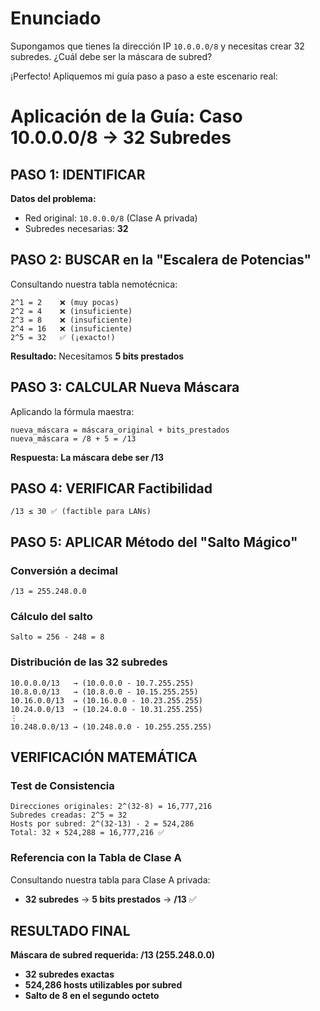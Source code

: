# Enunciado

Supongamos que tienes la dirección IP `10.0.0.0/8` y necesitas crear 32 subredes. ¿Cuál debe ser la máscara de subred?


¡Perfecto! Apliquemos mi guía paso a paso a este escenario real:

# Aplicación de la Guía: Caso 10.0.0.0/8 → 32 Subredes

## PASO 1: IDENTIFICAR
**Datos del problema:**

- Red original: `10.0.0.0/8` (Clase A privada)
- Subredes necesarias: **32**

## PASO 2: BUSCAR en la "Escalera de Potencias"

Consultando nuestra tabla nemotécnica:
```
2^1 = 2    ❌ (muy pocas)
2^2 = 4    ❌ (insuficiente)  
2^3 = 8    ❌ (insuficiente)
2^4 = 16   ❌ (insuficiente)
2^5 = 32   ✅ (¡exacto!)
```

**Resultado:** Necesitamos **5 bits prestados**

## PASO 3: CALCULAR Nueva Máscara
Aplicando la fórmula maestra:

```
nueva_máscara = máscara_original + bits_prestados
nueva_máscara = /8 + 5 = /13
```

**Respuesta: La máscara debe ser /13**

## PASO 4: VERIFICAR Factibilidad

```
/13 ≤ 30 ✅ (factible para LANs)
```

## PASO 5: APLICAR Método del "Salto Mágico"

### Conversión a decimal

`/13 = 255.248.0.0`

### Cálculo del salto

```
Salto = 256 - 248 = 8
```

### Distribución de las 32 subredes
```
10.0.0.0/13   → (10.0.0.0 - 10.7.255.255)
10.8.0.0/13   → (10.8.0.0 - 10.15.255.255)  
10.16.0.0/13  → (10.16.0.0 - 10.23.255.255)
10.24.0.0/13  → (10.24.0.0 - 10.31.255.255)
⋮
10.248.0.0/13 → (10.248.0.0 - 10.255.255.255)
```

## VERIFICACIÓN MATEMÁTICA

### Test de Consistencia

```
Direcciones originales: 2^(32-8) = 16,777,216
Subredes creadas: 2^5 = 32
Hosts por subred: 2^(32-13) - 2 = 524,286
Total: 32 × 524,288 = 16,777,216 ✅
```

### Referencia con la Tabla de Clase A

Consultando nuestra tabla para Clase A privada:

- **32 subredes** → **5 bits prestados** → **/13** ✅

## RESULTADO FINAL

**Máscara de subred requerida: /13 (255.248.0.0)**

- **32 subredes exactas**
- **524,286 hosts utilizables por subred**
- **Salto de 8 en el segundo octeto**
